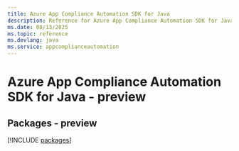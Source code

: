 ```yaml
---
title: Azure App Compliance Automation SDK for Java
description: Reference for Azure App Compliance Automation SDK for Java
ms.date: 08/13/2025
ms.topic: reference
ms.devlang: java
ms.service: appcomplianceautomation
---
```

# Azure App Compliance Automation SDK for Java - preview
## Packages - preview
[!INCLUDE [packages](app-compliance-automation-index.md)]